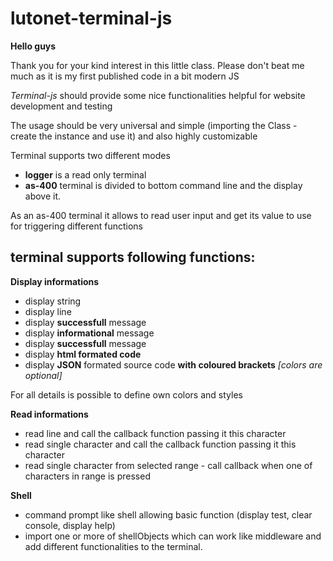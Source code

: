 # lutonet-terminal-js

**Hello guys**

Thank you for your kind interest in this little class.
Please don't beat me much as it is my first published code in a bit modern JS

_Terminal-js_ should provide some nice functionalities helpful for website development and testing

The usage should be very universal and simple (importing the Class - create the instance and use it) and also highly customizable

Terminal supports two different modes

- **logger** is a read only terminal
- **as-400** terminal is divided to bottom command line and the display above it.

As an as-400 terminal it allows to read user input and get its value to use for triggering different functions

## terminal supports following functions:

**Display informations**

- display string
- display line
- display **successfull** message
- display **informational** message
- display **successfull** message
- display **html formated code**
- display **JSON** formated source code **with coloured brackets** _[colors are optional]_

For all details is possible to define own colors and styles

**Read informations**

- read line and call the callback function passing it this character
- read single character and call the callback function passing it this character
- read single character from selected range - call callback when one of characters in range is pressed

**Shell**

- command prompt like shell allowing basic function (display test, clear console, display help)
- import one or more of shellObjects which can work like middleware and add different functionalities to the terminal.
